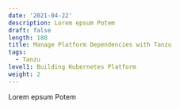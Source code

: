 ```yaml
---
date: '2021-04-22'
description: Lorem epsum Potem
draft: false
length: 180
title: Manage Platform Dependencies with Tanzu
tags:
  - Tanzu
level1: Building Kubernetes Platform
weight: 2
---
```


Lorem epsum Potem
